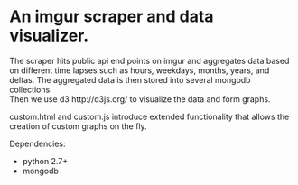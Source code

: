 <h1>An imgur scraper and data visualizer.</h1>

<p>
The scraper hits public api end points on imgur and aggregates data based on different time lapses such as hours, weekdays, months, years, and deltas. The aggregated data is then stored into several mongodb collections. <br/>
Then we use d3 http://d3js.org/ to visualize the data and form graphs.

custom.html and custom.js introduce extended functionality that allows the creation of custom graphs on the fly.
</p>

<p>
Dependencies: 
<ul>
<li>python 2.7+</li>
<li>mongodb</li>
</ul>
</p>






